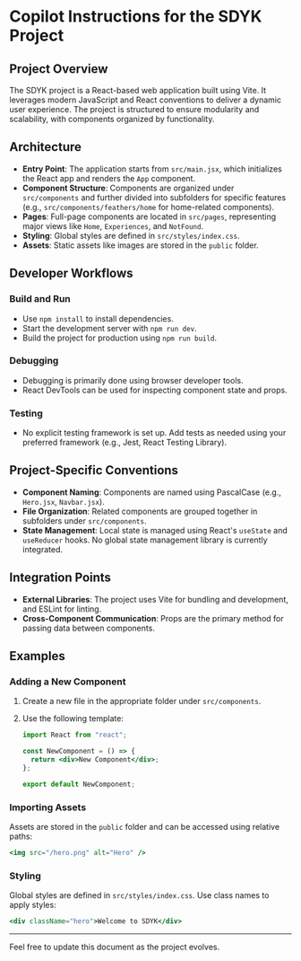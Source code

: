 # Copilot Instructions for the SDYK Project

## Project Overview

The SDYK project is a React-based web application built using Vite. It leverages modern JavaScript and React conventions to deliver a dynamic user experience. The project is structured to ensure modularity and scalability, with components organized by functionality.

## Architecture

- **Entry Point**: The application starts from `src/main.jsx`, which initializes the React app and renders the `App` component.
- **Component Structure**: Components are organized under `src/components` and further divided into subfolders for specific features (e.g., `src/components/feathers/home` for home-related components).
- **Pages**: Full-page components are located in `src/pages`, representing major views like `Home`, `Experiences`, and `NotFound`.
- **Styling**: Global styles are defined in `src/styles/index.css`.
- **Assets**: Static assets like images are stored in the `public` folder.

## Developer Workflows

### Build and Run

- Use `npm install` to install dependencies.
- Start the development server with `npm run dev`.
- Build the project for production using `npm run build`.

### Debugging

- Debugging is primarily done using browser developer tools.
- React DevTools can be used for inspecting component state and props.

### Testing

- No explicit testing framework is set up. Add tests as needed using your preferred framework (e.g., Jest, React Testing Library).

## Project-Specific Conventions

- **Component Naming**: Components are named using PascalCase (e.g., `Hero.jsx`, `Navbar.jsx`).
- **File Organization**: Related components are grouped together in subfolders under `src/components`.
- **State Management**: Local state is managed using React's `useState` and `useReducer` hooks. No global state management library is currently integrated.

## Integration Points

- **External Libraries**: The project uses Vite for bundling and development, and ESLint for linting.
- **Cross-Component Communication**: Props are the primary method for passing data between components.

## Examples

### Adding a New Component

1. Create a new file in the appropriate folder under `src/components`.
2. Use the following template:

   ```jsx
   import React from "react";

   const NewComponent = () => {
     return <div>New Component</div>;
   };

   export default NewComponent;
   ```

### Importing Assets

Assets are stored in the `public` folder and can be accessed using relative paths:

```jsx
<img src="/hero.png" alt="Hero" />
```

### Styling

Global styles are defined in `src/styles/index.css`. Use class names to apply styles:

```jsx
<div className="hero">Welcome to SDYK</div>
```

---

Feel free to update this document as the project evolves.
